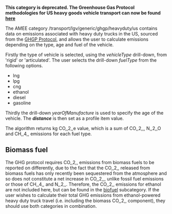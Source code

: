**This category is deprecated. The Greenhouse Gas Protocol methodologies
for US heavy goods vehicle transport can now be found
[here](US_road_transport_by_Greenhouse_Gas_Protocol)**

The AMEE category /transport/lgv/generic/ghgp/heavyduty/us contains data
on emissions associated with heavy duty trucks in the US, sourced from
the [GHGP
Protocol](http://www.ghgprotocol.org/calculation-tools/all-tools), and
allows the user to calculate emissions depending on the type, age and
fuel of the vehicle.

Firstly the type of vehicle is selected, using the *vehicleType*
drill-down, from 'rigid' or 'articulated'. The user selects the
drill-down *fuelType* from the following options.

  - lng
  - lpg
  - cng
  - ethanol
  - diesel
  - gasoline

Thirdly the drill-down *yearOfManufacture* is used to specify the age of
the vehicle. The ***distance*** is then set as a profile item value.

The algorithm returns kg CO,,2,,e value, which is a sum of CO,,2,,,
N,,2,,O and CH,,4,, emissions for each fuel type.

## Biomass fuel

The GHG protocol requires CO,,2,, emissions from biomass fuels to be
reported on differently, due to the fact that the CO,,2,, released from
biomass fuels has only recently been sequestered from the atmosphere and
so does not constitute a net increase in CO,,2,,, unlike fossil fuel
emissions or those of CH,,4,, and N,,2,,. Therefore, the CO,,2,,
emissions for ethanol are not included here, but can be found in the
[biofuel](US_heavy_duty_biofuel_truck) subcategory. If the user wishes
to calculate their total GHG emissions from ethanol-powered heavy duty
truck travel (i.e. including the biomass CO,,2,, component), they should
use both categories in combination.
